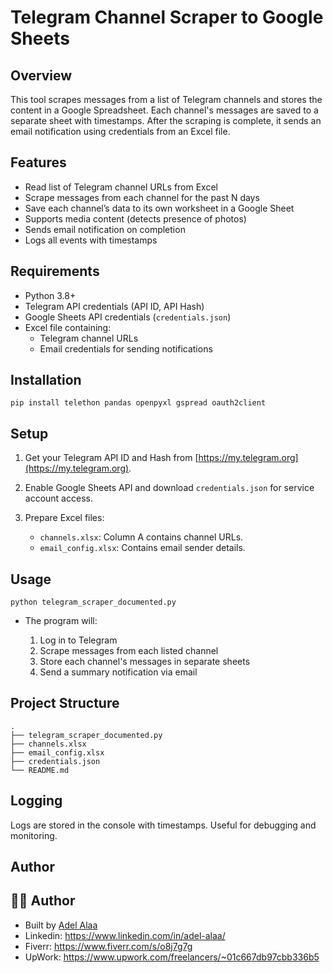 # Telegram Channel Scraper to Google Sheets

## Overview

This tool scrapes messages from a list of Telegram channels and stores the content in a Google Spreadsheet. Each channel's messages are saved to a separate sheet with timestamps. After the scraping is complete, it sends an email notification using credentials from an Excel file.

## Features

- Read list of Telegram channel URLs from Excel
- Scrape messages from each channel for the past N days
- Save each channel’s data to its own worksheet in a Google Sheet
- Supports media content (detects presence of photos)
- Sends email notification on completion
- Logs all events with timestamps

## Requirements

- Python 3.8+
- Telegram API credentials (API ID, API Hash)
- Google Sheets API credentials (`credentials.json`)
- Excel file containing:
  - Telegram channel URLs
  - Email credentials for sending notifications

## Installation

```
pip install telethon pandas openpyxl gspread oauth2client
````

## Setup

1. Get your Telegram API ID and Hash from [https://my.telegram.org](https://my.telegram.org).
2. Enable Google Sheets API and download `credentials.json` for service account access.
3. Prepare Excel files:

   * `channels.xlsx`: Column A contains channel URLs.
   * `email_config.xlsx`: Contains email sender details.

## Usage

```
python telegram_scraper_documented.py
```

* The program will:

  1. Log in to Telegram
  2. Scrape messages from each listed channel
  3. Store each channel's messages in separate sheets
  4. Send a summary notification via email

## Project Structure

```
.
├── telegram_scraper_documented.py
├── channels.xlsx
├── email_config.xlsx
├── credentials.json
└── README.md
```

## Logging

Logs are stored in the console with timestamps. Useful for debugging and monitoring.


## Author
## 🧑‍💻 Author

- Built by [Adel Alaa](https://github.com/adel-alaa-dp)
- Linkedin: https://www.linkedin.com/in/adel-alaa/
- Fiverr: https://www.fiverr.com/s/o8j7g7g
- UpWork: https://www.upwork.com/freelancers/~01c667db97cbb336b5
